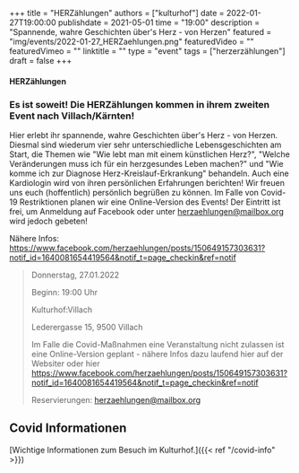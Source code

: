 +++
title = "HERZählungen"
authors = ["kulturhof"]
date = 2022-01-27T19:00:00
publishdate = 2021-05-01
time = "19:00"
description = "Spannende, wahre Geschichten über's Herz - von Herzen"
featured = "img/events/2022-01-27_HERZaehlungen.png"
featuredVideo = ""
featuredVimeo = ""
linktitle = ""
type = "event"
tags = ["herzerzählungen"]
draft = false
+++

#### HERZählungen

### Es ist soweit! Die HERZählungen kommen in ihrem zweiten Event nach Villach/Kärnten!


Hier erlebt ihr spannende, wahre Geschichten über's Herz - von Herzen.
Diesmal sind wiederum vier sehr unterschiedliche Lebensgeschichten am Start, die Themen wie "Wie lebt man mit einem künstlichen Herz?", "Welche Veränderungen muss ich für ein herzgesundes Leben machen?" und "Wie komme ich zur Diagnose Herz-Kreislauf-Erkrankung" behandeln. Auch eine Kardiologin wird von ihren persönlichen Erfahrungen berichten!
Wir freuen uns euch (hoffentlich) persönlich begrüßen zu können. Im Falle von Covid-19 Restriktionen planen wir eine Online-Version des Events!
Der Eintritt ist frei, um Anmeldung auf Facebook oder unter herzaehlungen@mailbox.org wird jedoch gebeten!


Nähere Infos: https://www.facebook.com/herzaehlungen/posts/150649157303631?notif_id=1640081654419564&notif_t=page_checkin&ref=notif



>Donnerstag, 27.01.2022
>
>Beginn: 19:00 Uhr
>
>Kulturhof:Villach
>
>Lederergasse 15, 9500 Villach
>
>Im Falle die Covid-Maßnahmen eine Veranstaltung nicht zulassen ist eine Online-Version geplant - nähere Infos dazu laufend hier auf der Websiter oder hier https://www.facebook.com/herzaehlungen/posts/150649157303631?notif_id=1640081654419564&notif_t=page_checkin&ref=notif
>
>Reservierungen: herzaehlungen@mailbox.org





## Covid Informationen

[Wichtige Informationen zum Besuch im Kulturhof.]({{< ref "/covid-info" >}})
